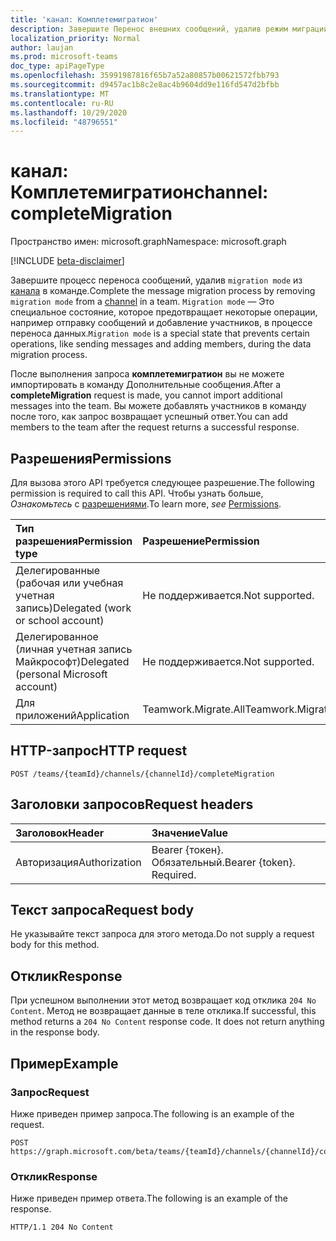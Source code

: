 ```yaml
---
title: 'канал: Комплетемигратион'
description: Завершите Перенос внешних сообщений, удалив режим миграции из канала.
localization_priority: Normal
author: laujan
ms.prod: microsoft-teams
doc_type: apiPageType
ms.openlocfilehash: 35991987816f65b7a52a80857b00621572fbb793
ms.sourcegitcommit: d9457ac1b8c2e8ac4b9604dd9e116fd547d2bfbb
ms.translationtype: MT
ms.contentlocale: ru-RU
ms.lasthandoff: 10/29/2020
ms.locfileid: "48796551"
---
```

# <a name="channel-completemigration"></a><span data-ttu-id="158f4-103">канал: Комплетемигратион</span><span class="sxs-lookup"><span data-stu-id="158f4-103">channel: completeMigration</span></span>

<span data-ttu-id="158f4-104">Пространство имен: microsoft.graph</span><span class="sxs-lookup"><span data-stu-id="158f4-104">Namespace: microsoft.graph</span></span>

[!INCLUDE [beta-disclaimer](../../includes/beta-disclaimer.md)]

<span data-ttu-id="158f4-105">Завершите процесс переноса сообщений, удалив `migration mode` из [канала](../resources/channel.md) в команде.</span><span class="sxs-lookup"><span data-stu-id="158f4-105">Complete the message migration process by removing `migration mode` from a [channel](../resources/channel.md) in a team.</span></span> <span data-ttu-id="158f4-106">`Migration mode` — Это специальное состояние, которое предотвращает некоторые операции, например отправку сообщений и добавление участников, в процессе переноса данных.</span><span class="sxs-lookup"><span data-stu-id="158f4-106">`Migration mode` is a special state that prevents certain operations, like sending messages and adding members, during the data migration process.</span></span>

<span data-ttu-id="158f4-107">После выполнения запроса **комплетемигратион** вы не можете импортировать в команду Дополнительные сообщения.</span><span class="sxs-lookup"><span data-stu-id="158f4-107">After a **completeMigration** request is made, you cannot import additional messages into the team.</span></span> <span data-ttu-id="158f4-108">Вы можете добавлять участников в команду после того, как запрос возвращает успешный ответ.</span><span class="sxs-lookup"><span data-stu-id="158f4-108">You can add members to the team after the request returns a successful response.</span></span>

## <a name="permissions"></a><span data-ttu-id="158f4-109">Разрешения</span><span class="sxs-lookup"><span data-stu-id="158f4-109">Permissions</span></span>

<span data-ttu-id="158f4-110">Для вызова этого API требуется следующее разрешение.</span><span class="sxs-lookup"><span data-stu-id="158f4-110">The following permission is required to call this API.</span></span> <span data-ttu-id="158f4-111">Чтобы узнать больше, *Ознакомьтесь* с [разрешениями](/graph/permissions-reference).</span><span class="sxs-lookup"><span data-stu-id="158f4-111">To learn more, *see* [Permissions](/graph/permissions-reference).</span></span>

|<span data-ttu-id="158f4-112">Тип разрешения</span><span class="sxs-lookup"><span data-stu-id="158f4-112">Permission type</span></span>      | <span data-ttu-id="158f4-113">Разрешение</span><span class="sxs-lookup"><span data-stu-id="158f4-113">Permission</span></span>  |
|:--------------------|:---------------------------------------------------------|
| <span data-ttu-id="158f4-114">Делегированные (рабочая или учебная учетная запись)</span><span class="sxs-lookup"><span data-stu-id="158f4-114">Delegated (work or school account)</span></span>  | <span data-ttu-id="158f4-115">Не поддерживается.</span><span class="sxs-lookup"><span data-stu-id="158f4-115">Not supported.</span></span>|
| <span data-ttu-id="158f4-116">Делегированное (личная учетная запись Майкрософт)</span><span class="sxs-lookup"><span data-stu-id="158f4-116">Delegated (personal Microsoft account)</span></span> | <span data-ttu-id="158f4-117">Не поддерживается.</span><span class="sxs-lookup"><span data-stu-id="158f4-117">Not supported.</span></span> |
|<span data-ttu-id="158f4-118">Для приложений</span><span class="sxs-lookup"><span data-stu-id="158f4-118">Application</span></span> | <span data-ttu-id="158f4-119">Teamwork.Migrate.All</span><span class="sxs-lookup"><span data-stu-id="158f4-119">Teamwork.Migrate.All</span></span>|

## <a name="http-request"></a><span data-ttu-id="158f4-120">HTTP-запрос</span><span class="sxs-lookup"><span data-stu-id="158f4-120">HTTP request</span></span>
<!-- { "blockType": "ignored" } -->
```http
POST /teams/{teamId}/channels/{channelId}/completeMigration
```

## <a name="request-headers"></a><span data-ttu-id="158f4-121">Заголовки запросов</span><span class="sxs-lookup"><span data-stu-id="158f4-121">Request headers</span></span>

| <span data-ttu-id="158f4-122">Заголовок</span><span class="sxs-lookup"><span data-stu-id="158f4-122">Header</span></span>       | <span data-ttu-id="158f4-123">Значение</span><span class="sxs-lookup"><span data-stu-id="158f4-123">Value</span></span> |
|:---------------|:--------|
| <span data-ttu-id="158f4-124">Авторизация</span><span class="sxs-lookup"><span data-stu-id="158f4-124">Authorization</span></span>  | <span data-ttu-id="158f4-p104">Bearer {токен}. Обязательный.</span><span class="sxs-lookup"><span data-stu-id="158f4-p104">Bearer {token}. Required.</span></span>  |

## <a name="request-body"></a><span data-ttu-id="158f4-127">Текст запроса</span><span class="sxs-lookup"><span data-stu-id="158f4-127">Request body</span></span>

<span data-ttu-id="158f4-128">Не указывайте текст запроса для этого метода.</span><span class="sxs-lookup"><span data-stu-id="158f4-128">Do not supply a request body for this method.</span></span>

## <a name="response"></a><span data-ttu-id="158f4-129">Отклик</span><span class="sxs-lookup"><span data-stu-id="158f4-129">Response</span></span>

<span data-ttu-id="158f4-p105">При успешном выполнении этот метод возвращает код отклика `204 No Content`. Метод не возвращает данные в теле отклика.</span><span class="sxs-lookup"><span data-stu-id="158f4-p105">If successful, this method returns a `204 No Content` response code. It does not return anything in the response body.</span></span>

## <a name="example"></a><span data-ttu-id="158f4-132">Пример</span><span class="sxs-lookup"><span data-stu-id="158f4-132">Example</span></span>

### <a name="request"></a><span data-ttu-id="158f4-133">Запрос</span><span class="sxs-lookup"><span data-stu-id="158f4-133">Request</span></span>

<span data-ttu-id="158f4-134">Ниже приведен пример запроса.</span><span class="sxs-lookup"><span data-stu-id="158f4-134">The following is an example of the request.</span></span>
<!-- markdownlint-disable MD025 -->
<!-- markdownlint-disable MD022 -->

<!-- {
  "blockType": "request",
  "name": "completeMigration_channel"
}-->

```http
POST https://graph.microsoft.com/beta/teams/{teamId}/channels/{channelId}/completeMigration
```
<!-- markdownlint-disable MD001 -->
<!-- markdownlint-disable MD024 -->
### <a name="response"></a><span data-ttu-id="158f4-135">Отклик</span><span class="sxs-lookup"><span data-stu-id="158f4-135">Response</span></span>

<span data-ttu-id="158f4-136">Ниже приведен пример ответа.</span><span class="sxs-lookup"><span data-stu-id="158f4-136">The following is an example of the response.</span></span>
<!-- {
  "blockType": "response",
  "truncated": true
} -->

```http
HTTP/1.1 204 No Content
```

<!-- uuid: 5793eec6-0e5a-11eb-adc1-0242ac120002
2020-10-14 20:22:11 UTC -->
<!--
{
  "type": "#page.annotation",
  "description": "completeMigration_ channel",
  "keywords": "",
  "section": "documentation",
  "tocPath": "",
  "suppressions": [
  ]
}
-->
